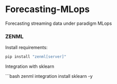 # Forecasting-MLops
Forecasting streaming data under paradigm MLops

### ZENML
Install requirements:

```bash
pip install "zenml[server]"
```

Integration with sklearn

``´bash
zenml integration install sklearn -y
```


